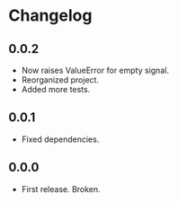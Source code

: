 # Changelog

## 0.0.2

- Now raises ValueError for empty signal.
- Reorganized project.
- Added more tests.


## 0.0.1

- Fixed dependencies.


## 0.0.0

- First release. Broken.
